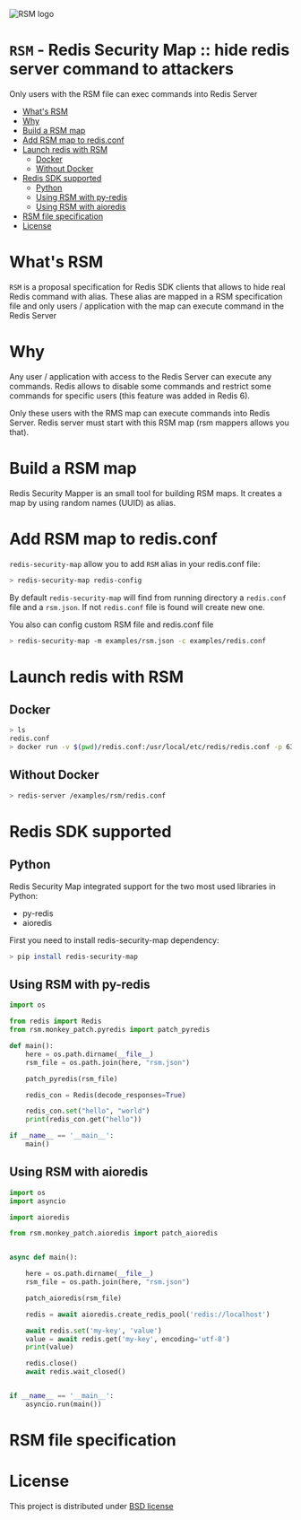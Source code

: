 ![RSM logo](https://github.com/cr0hn/rsm/blob/master/images/logo/logo-v2-200px.png)

# `RSM` - Redis Security Map :: hide redis server command to attackers

Only users with the RSM file can exec commands into Redis Server

<!-- START doctoc generated TOC please keep comment here to allow auto update -->
<!-- DON'T EDIT THIS SECTION, INSTEAD RE-RUN doctoc TO UPDATE -->


- [What's RSM](#whats-rsm)
- [Why](#why)
- [Build a RSM map](#build-a-rsm-map)
- [Add RSM map to redis.conf](#add-rsm-map-to-redisconf)
- [Launch redis with RSM](#launch-redis-with-rsm)
  - [Docker](#docker)
  - [Without Docker](#without-docker)
- [Redis SDK supported](#redis-sdk-supported)
  - [Python](#python)
  - [Using RSM with py-redis](#using-rsm-with-py-redis)
  - [Using RSM with aioredis](#using-rsm-with-aioredis)
- [RSM file specification](#rsm-file-specification)
- [License](#license)

<!-- END doctoc generated TOC please keep comment here to allow auto update -->

# What's RSM

`RSM` is a proposal specification for Redis SDK clients that allows to hide real Redis command with alias. These alias are mapped in a RSM specification file and only users / application with the map can execute command in the Redis Server

# Why

Any user / application with access to the Redis Server can execute any commands. Redis allows to disable some commands and restrict some commands for specific users (this feature was added in Redis 6).  

Only these users with the RMS map can execute commands into Redis Server. Redis server must start with this RSM map (rsm mappers allows you that).

# Build a RSM map

Redis Security Mapper is an small tool for building RSM maps. It creates a map by using random names (UUID) as alias.

# Add RSM map to redis.conf

`redis-security-map` allow you to add `RSM` alias in your redis.conf file:

```bash
> redis-security-map redis-config  
```

By default `redis-security-map` will find from running directory a `redis.conf` file and a `rsm.json`. If not `redis.conf` file is found will create new one.

You also can config custom RSM file and redis.conf file

```bash
> redis-security-map -m examples/rsm.json -c examples/redis.conf 
```


# Launch redis with RSM

## Docker

```bash
> ls
redis.conf
> docker run -v $(pwd)/redis.conf:/usr/local/etc/redis/redis.conf -p 6379:6379 redis /usr/local/etc/redis/redis.conf  
```

## Without Docker

```bash
> redis-server /examples/rsm/redis.conf
```
  
# Redis SDK supported

## Python

Redis Security Map integrated support for the two most used libraries in Python:

- py-redis
- aioredis

First you need to install redis-security-map dependency:

```bash
> pip install redis-security-map
```

## Using RSM with py-redis

```python
import os

from redis import Redis
from rsm.monkey_patch.pyredis import patch_pyredis

def main():
    here = os.path.dirname(__file__)
    rsm_file = os.path.join(here, "rsm.json")

    patch_pyredis(rsm_file)

    redis_con = Redis(decode_responses=True)

    redis_con.set("hello", "world")
    print(redis_con.get("hello"))

if __name__ == '__main__':
    main()

```

## Using RSM with aioredis

```python
import os
import asyncio

import aioredis

from rsm.monkey_patch.aioredis import patch_aioredis


async def main():

    here = os.path.dirname(__file__)
    rsm_file = os.path.join(here, "rsm.json")

    patch_aioredis(rsm_file)

    redis = await aioredis.create_redis_pool('redis://localhost')

    await redis.set('my-key', 'value')
    value = await redis.get('my-key', encoding='utf-8')
    print(value)

    redis.close()
    await redis.wait_closed()


if __name__ == '__main__':
    asyncio.run(main())
```

# RSM file specification



# License

This project is distributed under [BSD license](https://github.com/cr0hn/rsm/blob/master/LICENSE>)
